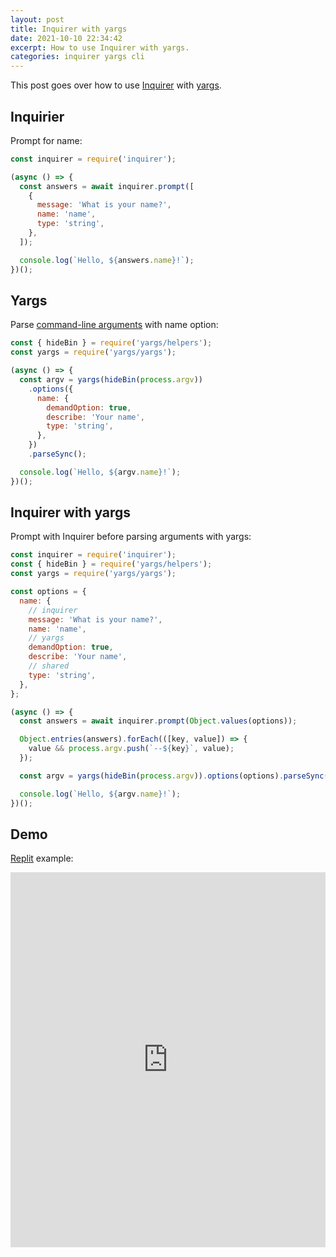```yaml
---
layout: post
title: Inquirer with yargs
date: 2021-10-10 22:34:42
excerpt: How to use Inquirer with yargs.
categories: inquirer yargs cli
---
```


This post goes over how to use [Inquirer](https://github.com/SBoudrias/Inquirer.js) with [yargs](https://github.com/yargs/yargs).

## Inquirier

Prompt for name:

```js
const inquirer = require('inquirer');

(async () => {
  const answers = await inquirer.prompt([
    {
      message: 'What is your name?',
      name: 'name',
      type: 'string',
    },
  ]);

  console.log(`Hello, ${answers.name}!`);
})();
```

## Yargs

Parse [command-line arguments](https://nodejs.org/docs/latest/api/process.html#process_process_argv) with name option:

```js
const { hideBin } = require('yargs/helpers');
const yargs = require('yargs/yargs');

(async () => {
  const argv = yargs(hideBin(process.argv))
    .options({
      name: {
        demandOption: true,
        describe: 'Your name',
        type: 'string',
      },
    })
    .parseSync();

  console.log(`Hello, ${argv.name}!`);
})();
```

## Inquirer with yargs

Prompt with Inquirer before parsing arguments with yargs:

```js
const inquirer = require('inquirer');
const { hideBin } = require('yargs/helpers');
const yargs = require('yargs/yargs');

const options = {
  name: {
    // inquirer
    message: 'What is your name?',
    name: 'name',
    // yargs
    demandOption: true,
    describe: 'Your name',
    // shared
    type: 'string',
  },
};

(async () => {
  const answers = await inquirer.prompt(Object.values(options));

  Object.entries(answers).forEach(([key, value]) => {
    value && process.argv.push(`--${key}`, value);
  });

  const argv = yargs(hideBin(process.argv)).options(options).parseSync();

  console.log(`Hello, ${argv.name}!`);
})();
```

## Demo

[Replit](https://replit.com/@remarkablemark/inquirer-yargs#index.js) example:

<iframe height="600px" width="100%" src="https://replit.com/@remarkablemark/inquirer-yargs?lite=true#index.js" scrolling="no" frameborder="no" allowtransparency="true" allowfullscreen="true" sandbox="allow-forms allow-pointer-lock allow-popups allow-same-origin allow-scripts allow-modals"></iframe>
